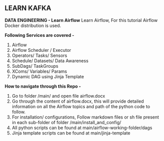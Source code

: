 ## LEARN KAFKA
**DATA ENGINEERING - Learn Airflow**
Learn Airflow, For this tutorial Airflow Docker distribution is used.

**Following Services are covered -**
1. Airflow
2. Airflow Scheduler / Executor
3. Operators/ Tasks/ Sensors
4. Schedule/ Datasets/ Data Awareness
5. SubDags/ TaskGroups
6. XComs/ Variables/ Params
7. Dynamic DAG using Jinja Template 

**How to navigate through this Repo -**
1. Go to folder /main/ and open file airflow.docx
2. Go through the content of airflow.docx, this will provide detailed information on all the Airflow topics and path of the python code to follow.
3. For installation/ configurations, Follow markdown files or sh file present in each sub-folder of folder /main/install_and_config/
4. All python scripts can be found at main/airflow-working-folder/dags
5. Jinja template scripts can be found at main/jinja-template